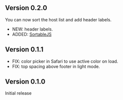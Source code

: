 ## Version 0.2.0

You can now sort the host list and add header labels.

- NEW: header labels.
- ADDED: [SortableJS](https://github.com/SortableJS/Sortable)

## Version 0.1.1

- FIX: color picker in Safari to use active color on load.
- FIX: top spacing above footer in light mode.

## Version 0.1.0

Initial release
